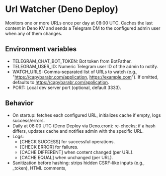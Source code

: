 # Url Watcher (Deno Deploy)

Monitors one or more URLs once per day at 08:00 UTC. Caches the last content in Deno KV and sends a Telegram DM to the configured admin user when any of them
changes.

## Environment variables

- TELEGRAM_CHAT_BOT_TOKEN: Bot token from BotFather.
- TELEGRAM_USER_ID: Numeric Telegram user ID of the admin to notify.
- WATCH_URLS: Comma-separated list of URLs to watch (e.g., "https://capybarabr.com/application, https://example.com"). If omitted, defaults to
  https://capybarabr.com/application.
- PORT: Local dev server port (optional, default 3333).

## Behavior

- On startup: fetches each configured URL, initializes cache if empty, logs success/errors.
- Daily at 08:00 UTC (Deno Deploy via Deno.cron): re-checks; if a hash differs, updates cache and notifies admin with the specific URL.
- Logs:
  - [CHECK SUCCESS] for successful operations.
  - [CHECK ERROR] for failures.
  - [CACHE DIFFERENT] when content changed (per URL).
  - [CACHE EQUAL] when unchanged (per URL).
- Sanitization before hashing: strips hidden CSRF-like inputs (e.g., _token), HTML comments, <script>/<style> blocks, and normalizes whitespace to avoid false
  positives.

## Local development

Ensure Deno v1.44+ (for KV and cron). Then run:

```sh
# zsh
export TELEGRAM_CHAT_BOT_TOKEN=123:abc
export TELEGRAM_USER_ID=123456789
export WATCH_URLS="https://capybarabr.com/application,https://example.com"

deno task dev
```

- There is no Telegram webhook or long polling in local dev; notifications are outbound only when differences are detected.
- Oak serves a minimal endpoint on / and /health; GET /health returns a JSON with an array of targets and their last updatedAt.

## Deploy

- Push to Deno Deploy and set the env vars above in the project settings.
- Deno Deploy attaches the HTTP handler via a fetch event listener.
- Cron runs daily at 08:00 UTC.

